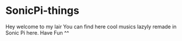 # SonicPi-things

Hey welcome to my lair
You can find here cool musics lazyly remade in Sonic Pi here.
Have Fun ^^
